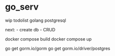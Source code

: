 # go_serv

wip todolist golang postgresql


next:
	- create db 
	- CRUD


docker compose build
docker compose up


go get gorm.io/gorm
go get gorm.io/driver/postgres
